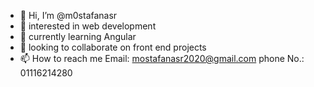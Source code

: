 - 👋 Hi, I’m @m0stafanasr
- 👀 interested in web development
- 🌱 currently learning Angular
- 💞️ looking to collaborate on front end projects
- 📫 How to reach me 
  Email: mostafanasr2020@gmail.com
  phone No.: 01116214280

<!---
m0stafanasr/m0stafanasr is a ✨ special ✨ repository because its `README.md` (this file) appears on your GitHub profile.
You can click the Preview link to take a look at your changes.
--->
